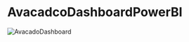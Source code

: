 # AvacadcoDashboardPowerBI 


![AvacadoDashboard](https://user-images.githubusercontent.com/37064305/201768528-c9bb6c54-7ee7-43d2-b745-6a6e29eaaa4c.png)
